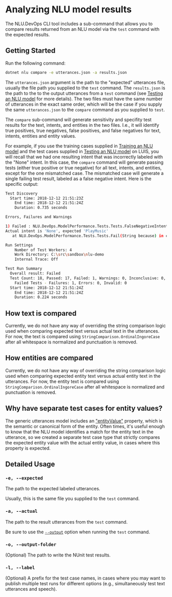 # Analyzing NLU model results

The NLU.DevOps CLI tool includes a sub-command that allows you to compare results returned from an NLU model via the `test` command with the expected results.

## Getting Started

Run the following command:
```bash
dotnet nlu compare -e utterances.json -a results.json
```

The `utterances.json` argument is the path to the "expected" utterances file, usually the file path you supplied to the `test` command. The `results.json` is the path to the 
to the output utterances from a `test` command (see [Testing an NLU model](Test.md) for more details). The two files must have the same number of utterances in the exact same order, which will be the case if you supply the same `utterances.json` to the `compare` command as you supplied to `test`.

The `compare` sub-command will generate sensitivity and specifity test results for the text, intents, and entities in the two files. I.e., it will identify true positives, true negatives, false positives, and false negatives for text, intents, entities and entity values.

For example, if you use the training cases supplied in [Training an NLU model](Train.md#getting-started) and the test cases supplied in [Testing an NLU model](Test.md#getting-started) on LUIS, you will recall that we had one resulting intent that was incorrectly labeled with the "None" intent. In this case, the `compare` command will generate passing tests (either true positive or true negative) for all text, intents, and entities, except for the one mismatched case. The mismatched case will generate a single failing test result, labeled as a false negative intent. Here is the specific output:
```bash
Test Discovery
  Start time: 2018-12-12 21:51:23Z
    End time: 2018-12-12 21:51:24Z
    Duration: 0.735 seconds

Errors, Failures and Warnings

1) Failed : NLU.DevOps.ModelPerformance.Tests.Tests.FalseNegativeIntent('PlayMusic', 'listen to hip hop')
Actual intent is 'None', expected 'PlayMusic'
   at NLU.DevOps.ModelPerformance.Tests.Tests.Fail(String because) in c:\src\NLU.DevOps\src\NLU.DevOps.ModelPerformance.Tests\Tests.cs:line 22

Run Settings
    Number of Test Workers: 4
    Work Directory: C:\src\sandbox\nlu-demo
    Internal Trace: Off

Test Run Summary
  Overall result: Failed
  Test Count: 18, Passed: 17, Failed: 1, Warnings: 0, Inconclusive: 0, Skipped: 0
    Failed Tests - Failures: 1, Errors: 0, Invalid: 0
  Start time: 2018-12-12 21:51:24Z
    End time: 2018-12-12 21:51:24Z
    Duration: 0.224 seconds
```

## How text is compared

Currently, we do not have any way of overriding the string comparison logic used when comparing expected text versus actual text in the utterances. For now, the text is compared using `StringComparison.OrdinalIngoreCase` after all whitespace is normalized and punctuation is removed.

## How entities are compared

Currently, we do not have any way of overriding the string comparison logic used when comparing expected entity text versus actual entity text in the utterances. For now, the entity text is compared using `StringComparison.OrdinalIngoreCase` after all whitespace is normalized and punctuation is removed.

## Why have separate test cases for entity values?

The generic utterances model includes an ["entityValue"](GenericUtterances.md#entityvalue) property, which is the semantic or canonical form of the entity. Often times, it's useful enough to know that the NLU model identifies a match for the entity text in the utterance, so we created a separate test case type that strictly compares the expected entity value with the actual entity value, in cases where this property is expected.

## Detailed Usage

### `-e, --expected`
The path to the expected labeled utterances.

Usually, this is the same file you supplied to the `test` command.

### `-a, --actual`
The path to the result utterances from the `test` command.

Be sure to use the [`--output`](Test.md#-o---output) option when running the `test` command.

### `-o, --output-folder`
(Optional) The path to write the NUnit test results.

### `-l, --label`
(Optional) A prefix for the test case names, in cases where you may want to publish multiple test runs for different options (e.g., simultaneously test text utterances and speech).
